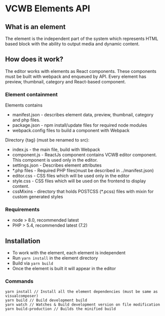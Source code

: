 # VCWB Elements API


## What is an element
The element is the independent part of the system which represents HTML based block with the ability to output media and dynamic content.

## How does it work?
The editor works with elements as React components. These components must be built with webpack and enqueued by API.
Every element has preview, thumbnail, category and React-based component.

### Element containment 

Elements contains
- manifest.json - describes element data, preview, thumbnail, category and php files.
- package.json - npm install/update files for required node modules
- webpack.config files to build a component with Webpack

Directory {tag} (must be renamed to src):
- index.js - the main file, build with Webpack
- component.js - ReactJs component contains VCWB editor component. This component is used only in the editor.
- settings.json - Describes element attributes
- *.php files - Required PHP files(must be described in ../manifest.json)
- editor.css - CSS files which will be used only in the editor
- style.css - CSS files which will be used on the frontend to display content.
- cssMixins - directory that holds POSTCSS (*.pcss) files with mixin for custom generated styles

### Requirements
- node > 8.0, recommended latest
- PHP > 5.4, recommended latest (7.2)

## Installation
- To work with the element, each element is independent
- Run `yarn install` in the element directory
- Build via `yarn build`
- Once the element is built it will appear in the editor

### Commands
```
yarn install // Install all the element dependencies (must be same as visualcomposer)
yarn build // Build development build
yarn watch // Watches & Build development version on file modification
yarn build-production // Builds the minified build
```
